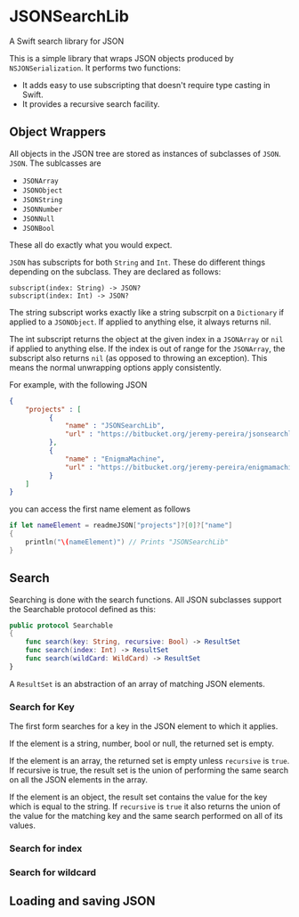 # JSONSearchLib
A Swift search library for JSON

This is a simple library that wraps JSON objects produced by `NSJONSerialization`.  It performs two functions:

- It adds easy to use subscripting that doesn't require type casting in Swift.
- It provides a recursive search facility.

## Object Wrappers

All objects in the JSON tree are stored as instances of subclasses of `JSON`.  `JSON`.  The sublcasses are

- `JSONArray`
- `JSONObject`
- `JSONString`
- `JSONNumber`
- `JSONNull`
- `JSONBool`

These all do exactly what you would expect.

`JSON` has subscripts for both `String` and `Int`.  These do different things depending on the subclass.  They are declared as follows:

    subscript(index: String) -> JSON?
    subscript(index: Int) -> JSON?

The string subscript works exactly like a string subscrpit on a `Dictionary` if applied to a `JSONObject`.  If applied to anything else, it always returns nil. 

The int subscript returns the object at the given index in a `JSONArray` or `nil` if applied to anything else.  If the index is out of range for the `JSONArray`, the subscript also returns `nil` (as opposed to throwing an exception).  This means the normal unwrapping options apply consistently.

For example, with the following JSON

~~~json
{
	"projects" : [
          {
              "name" : "JSONSearchLib",
              "url" : "https://bitbucket.org/jeremy-pereira/jsonsearchlib"
          },
          {
              "name" : "EnigmaMachine",
              "url" : "https://bitbucket.org/jeremy-pereira/enigmamachine"
          }
    ]
}
~~~

you can access the first name element as follows

~~~swift
if let nameElement = readmeJSON["projects"]?[0]?["name"]
{
    println("\(nameElement)") // Prints "JSONSearchLib"
}
~~~

## Search

Searching is done with the search functions.  All JSON subclasses support the Searchable protocol defined as this:

~~~swift
public protocol Searchable
{
    func search(key: String, recursive: Bool) -> ResultSet
    func search(index: Int) -> ResultSet
    func search(wildCard: WildCard) -> ResultSet
}
~~~

A `ResultSet` is an abstraction of an array of matching JSON elements. 

### Search for Key 

The first form searches for a key in the JSON element to which it applies.

If the element is a string, number, bool or null, the returned set is empty.  

If the element is an array, the returned set is empty unless `recursive` is `true`.  If recursive is true, the result set is the union of performing the same search on all the JSON elements in the array.

If the element is an object, the result set contains the value for the key which is equal to the string.  If `recursive` is `true` it also returns the union of the value for the matching key and the same search performed on all of its values.

### Search for index 
### Search for wildcard 


## Loading and saving JSON